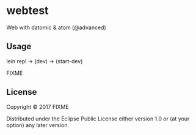 # webtest

Web with datomic & atom (@advanced)

## Usage

lein repl -> (dev) -> (start-dev)

FIXME

## License

Copyright © 2017 FIXME

Distributed under the Eclipse Public License either version 1.0 or (at
your option) any later version.
